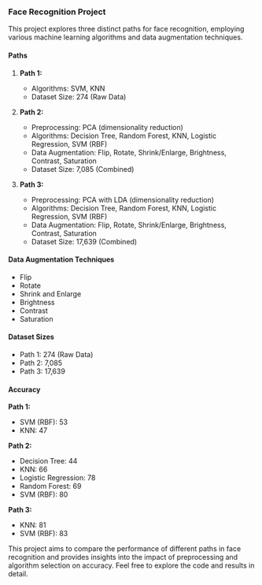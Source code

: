 ### Face Recognition Project

This project explores three distinct paths for face recognition, employing various machine learning algorithms and data augmentation techniques.

#### Paths

1. **Path 1:**
   - Algorithms: SVM, KNN
   - Dataset Size: 274 (Raw Data)

2. **Path 2:**
   - Preprocessing: PCA (dimensionality reduction)
   - Algorithms: Decision Tree, Random Forest, KNN, Logistic Regression, SVM (RBF)
   - Data Augmentation: Flip, Rotate, Shrink/Enlarge, Brightness, Contrast, Saturation
   - Dataset Size: 7,085 (Combined)

3. **Path 3:**
   - Preprocessing: PCA with LDA (dimensionality reduction)
   - Algorithms: Decision Tree, Random Forest, KNN, Logistic Regression, SVM (RBF)
   - Data Augmentation: Flip, Rotate, Shrink/Enlarge, Brightness, Contrast, Saturation
   - Dataset Size: 17,639 (Combined)

#### Data Augmentation Techniques

- Flip
- Rotate
- Shrink and Enlarge
- Brightness
- Contrast
- Saturation

#### Dataset Sizes

- Path 1: 274 (Raw Data)
- Path 2: 7,085
- Path 3: 17,639

#### Accuracy

**Path 1:**
- SVM (RBF): 53
- KNN: 47

**Path 2:**
- Decision Tree: 44
- KNN: 66
- Logistic Regression: 78
- Random Forest: 69
- SVM (RBF): 80

**Path 3:**
- KNN: 81
- SVM (RBF): 83

This project aims to compare the performance of different paths in face recognition and provides insights into the impact of preprocessing and algorithm selection on accuracy. Feel free to explore the code and results in detail.
